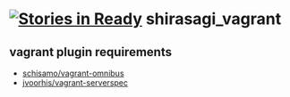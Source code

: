 [![Stories in Ready](https://badge.waffle.io/gouf/shirasagi_vagrant.png?label=ready&title=Ready)](https://waffle.io/gouf/shirasagi_vagrant)
shirasagi_vagrant
=================

## vagrant plugin requirements

* [schisamo/vagrant-omnibus](https://github.com/schisamo/vagrant-omnibus)
* [jvoorhis/vagrant-serverspec](https://github.com/jvoorhis/vagrant-serverspec)
